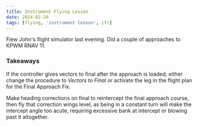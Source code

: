 ```yaml
---
title: Instrument Flying Lesson
date: 2024-02-28
tags: [flying, 'instrument lesson', ifr]
---
```


<script>
    import AdventureMap from '$lib/components/AdventureMap.svelte'

    const tracks = [
        { 
            filename: 'ifr_20240228_kpwm-kpwm.kml', 
            startLabel: 'Start',
            startIcon: 'flight'
        }
    ]

    const plates = [
        "kpwm_rnav11"
    ]

    const sectionals = ["ny"]

</script>

Flew John's flight simulator last evening. Did a couple of approaches to KPWM RNAV 11.

### Takeaways

If the controller gives vectors to final after the approach is loaded, either change the procedure to _Vectors to Final_ or activate the leg in the flight plan for the Final Approach Fix.

Make heading corrections on final to reintercept the final approach course, then fly that correction wings level, as being in a constant turn will make the intercept angle too acute, requiring excessive bank at intercept or blowing past it altogether.

<AdventureMap tracks={tracks} plates={plates} sectionals={sectionals} />
